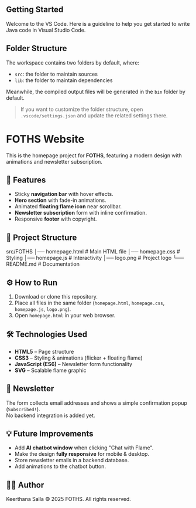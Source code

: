 ## Getting Started

Welcome to the VS Code. Here is a guideline to help you get started to write Java code in Visual Studio Code.

## Folder Structure

The workspace contains two folders by default, where:

- `src`: the folder to maintain sources
- `lib`: the folder to maintain dependencies

Meanwhile, the compiled output files will be generated in the `bin` folder by default.

> If you want to customize the folder structure, open `.vscode/settings.json` and update the related settings there.

# FOTHS Website

This is the homepage project for **FOTHS**, featuring a modern design with animations and newsletter subscription.


## 🚀 Features
- Sticky **navigation bar** with hover effects.
- **Hero section** with fade-in animations.
- Animated **floating flame icon** near scrollbar.
- **Newsletter subscription** form with inline confirmation.
- Responsive **footer** with copyright.


## 📂 Project Structure
src/FOTHS
│── homepage.html # Main HTML file
│── homepage.css # Styling
│── homepage.js # Interactivity
│── logo.png # Project logo
└── README.md # Documentation

## ⚙️ How to Run
1. Download or clone this repository.
2. Place all files in the same folder (`homepage.html`, `homepage.css`, `homepage.js`, `logo.png`).
3. Open `homepage.html` in your web browser.


## 🛠️ Technologies Used
- **HTML5** – Page structure
- **CSS3** – Styling & animations (flicker + floating flame)
- **JavaScript (ES6)** – Newsletter form functionality
- **SVG** – Scalable flame graphic


## 📧 Newsletter
The form collects email addresses and shows a simple confirmation popup (`Subscribed!`).  
No backend integration is added yet.


## 💡 Future Improvements
- Add **AI chatbot window** when clicking "Chat with Flame".
- Make the design **fully responsive** for mobile & desktop.
- Store newsletter emails in a backend database.
- Add animations to the chatbot button.


## 👨‍💻 Author
Keerthana Salla
© 2025 FOTHS. All rights reserved.
